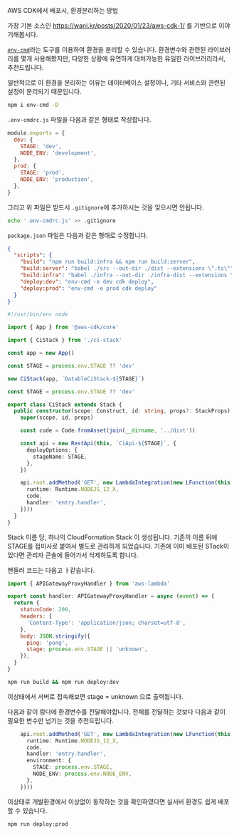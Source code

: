 
AWS CDK에서 배포시, 환경분리하는 방법

가장 기본 소스인 https://wani.kr/posts/2020/01/23/aws-cdk-1/ 를 기반으로 이야기해봅시다.

[`env-cmd`](https://www.npmjs.com/package/env-cmd)라는 도구를 이용하여 환경을 분리할 수 있습니다. 환경변수와 관련된 라이브러리를 몇개 사용해봤지만, 다양한 상황에 유연하게 대처가능한 유일한 라이브러리라서, 추천드립니다.

일반적으로 이 환경을 분리하는 이유는 데이터베이스 설정이나, 기타 서비스와 관련된 설정이 분리되기 때문입니다.

```bash
npm i env-cmd -D
```

`.env-cmdrc.js` 파일을 다음과 같은 형태로 작성합니다.

```js
module.exports = {
  dev: {
    STAGE: 'dev',
    NODE_ENV: 'development',
  },
  prod: {
    STAGE: 'prod',
    NODE_ENV: 'production',
  },
}
```

그리고 위 파일은 받드시 `.gitignore`에 추가하시는 것을 잊으시면 안됩니다.

```bash
echo '.env-cmdrc.js' >> .gitignore
```

`package.json` 파일은 다음과 같은 형태로 수정합니다.

```json
{
  "scripts": {
    "build": "npm run build:infra && npm run build:server",
    "build:server": "babel ./src --out-dir ./dist --extensions \".ts\"",
    "build:infra": "babel ./infra --out-dir ./infra-dist --extensions \".ts\"",
    "deploy:dev": "env-cmd -e dev cdk deploy",
    "deploy:prod": "env-cmd -e prod cdk deploy"
  }
}
```

```ts
#!/usr/bin/env node

import { App } from '@aws-cdk/core'

import { CiStack } from './ci-stack'

const app = new App()

const STAGE = process.env.STAGE ?? 'dev'

new CiStack(app, `DatableCiStack-${STAGE}`)
```

```ts
const STAGE = process.env.STAGE ?? 'dev'

export class CiStack extends Stack {
  public constructor(scope: Construct, id: string, props?: StackProps) {
    super(scope, id, props)

    const code = Code.fromAsset(join(__dirname, '../dist'))

    const api = new RestApi(this, `CiApi-${STAGE}`, {
      deployOptions: {
        stageName: STAGE,
      },
    })

    api.root.addMethod('GET', new LambdaIntegration(new LFunction(this, 'HomeHandler', {
      runtime: Runtime.NODEJS_12_X,
      code,
      handler: 'entry.handler',
    })))
  }
}
```

Stack 이름 당, 하나의 CloudFormation Stack 이 생성됩니다. 기존의 이름 뒤에 STAGE를 접미사로 붙여서 별도로 관리하게 되었습니다. 기존에 이미 배포된 STack이 있다면 관리자 콘솔에 들어가서 삭제하도록 합니다.


핸들러 코드는 다음고 ㅏ같습니다.

```js
import { APIGatewayProxyHandler } from 'aws-lambda'

export const handler: APIGatewayProxyHandler = async (event) => {
  return {
    statusCode: 200,
    headers: {
      'Content-Type': 'application/json; charset=utf-8',
    },
    body: JSON.stringify({
      ping: 'pong',
      stage: process.env.STAGE || 'unknown',
    }),
  }
}
```

```bash
npm run build && npm run deploy:dev
```

이상태에서 서버로 접속해보면 stage = unknown 으로 출력됩니다.

다음과 같이 람다에 환경변수를 전달해야합니다. 전체를 전달하는 것보다 다음과 같이 필요한 변수만 넘기는 것을 추천드립니다.

```ts
    api.root.addMethod('GET', new LambdaIntegration(new LFunction(this, 'HomeHandler', {
      runtime: Runtime.NODEJS_12_X,
      code,
      handler: 'entry.handler',
      environment: {
        STAGE: process.env.STAGE,
        NODE_ENV: process.env.NODE_ENV,
      },
    })))
```

이상태로 개발환경에서 이상없이 동작하는 것을 확인하였다면 실서버 환경도 쉽게 배포할 수 있습니다.


```bash
npm run deploy:prod
```

